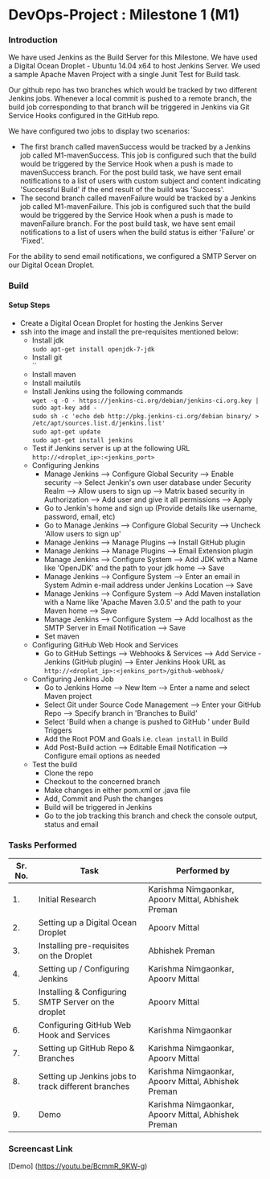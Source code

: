 # DevOps-Project : Milestone 1 (M1)
### Introduction ###

We have used Jenkins as the Build Server for this Milestone. We have used a Digital Ocean Droplet - Ubuntu 14.04 x64 to host Jenkins Server. We used a sample Apache Maven Project with a single Junit Test for Build task.

Our github repo has two branches which would be tracked by two different Jenkins jobs. Whenever a local commit is pushed to a remote branch, the build job corresponding to that branch will be triggered in Jenkins via Git Service Hooks configured in the GitHub repo.

We have configured two jobs to display two scenarios:<br/>
* The first branch called mavenSuccess would be tracked by a Jenkins job called M1-mavenSuccess. This job is
configured such that the build would be triggered by the Service Hook when a push is made to mavenSuccess branch. For the post build task, we have sent email notifications to a list of users with custom subject and content indicating 'Successful Build' if the end result of the build was 'Success'. <br/>
* The second branch called mavenFailure would be tracked by a Jenkins job called M1-mavenFailure. This job is configured such that the build would be triggered by the Service Hook when a push is made to mavenFailure branch. For the post build task, we have sent email notifications to a list of users when the build status is either 'Failure' or 'Fixed'.<br/>

For the ability to send email notifications, we configured a SMTP Server on our Digital Ocean Droplet.

### Build ###
#### Setup Steps ####
* Create a Digital Ocean Droplet for hosting the Jenkins Server
* ssh into the image and install the pre-requisites mentioned below:
  * Install jdk <br/> `sudo apt-get install openjdk-7-jdk`
  * Install git <br/> ``
  * Install maven <br/>
  * Install mailutils <br/>
  * Install Jenkins using the following commands<br/>`wget -q -O - https://jenkins-ci.org/debian/jenkins-ci.org.key | sudo apt-key add - `<br/>
`sudo sh -c 'echo deb http://pkg.jenkins-ci.org/debian binary/ > /etc/apt/sources.list.d/jenkins.list'`<br/>
`sudo apt-get update `<br/>
`sudo apt-get install jenkins`
  * Test if Jenkins server is up at the following URL<br/> `http://<droplet_ip>:<jenkins_port>`
  * Configuring Jenkins
    * Manage Jenkins --> Configure Global Security --> Enable security --> Select Jenkin's own user database under Security Realm --> Allow users to sign up --> Matrix based security in Authorization --> Add user and give it all permissions --> Apply
    * Go to Jenkin's home and sign up (Provide details like username, password, email, etc)
    * Go to Manage Jenkins --> Configure Global Security --> Uncheck 'Allow users to sign up' 
    * Manage Jenkins --> Manage Plugins --> Install GitHub plugin
    * Manage Jenkins --> Manage Plugins --> Email Extension plugin
    * Manage Jenkins --> Configure System --> Add JDK with a Name like 'OpenJDK' and the path to your jdk home --> Save
    * Manage Jenkins --> Configure System --> Enter an email in System Admin e-mail address under Jenkins Location --> Save
    * Manage Jenkins --> Configure System --> Add Maven installation with a Name like 'Apache Maven 3.0.5' and the path to your Maven home --> Save
    * Manage Jenkins --> Configure System --> Add localhost as the SMTP Server in Email Notification --> Save
    * Set maven
  * Configuring GitHub Web Hook and Services
    * Go to GitHub Settings --> Webhooks & Services --> Add Service - Jenkins (GitHub plugin) --> Enter Jenkins Hook URL as <br/>
`http://<droplet_ip>:<jenkins_port>/github-webhook/`
  * Configuring Jenkins Job
    * Go to Jenkins Home --> New Item --> Enter a name and select Maven project 
    * Select Git under Source Code Management --> Enter your GitHub Repo --> Specify branch in 'Branches to Build'
    * Select 'Build when a change is pushed to GitHub ' under Build Triggers
    * Add the Root POM and Goals i.e. `clean install` in Build
    * Add Post-Build action --> Editable Email Notification --> Configure email options as needed
  * Test the build
    * Clone the repo
    * Checkout to the concerned branch
    * Make changes in either pom.xml or .java file 
    * Add, Commit and Push the changes
    * Build will be triggered in Jenkins
    * Go to the job tracking this branch and check the console output, status and email

### Tasks Performed ###
| Sr. No. | Task | Performed by |
|---------|------|--------------|
| 1. | Initial Research | Karishma Nimgaonkar, Apoorv Mittal, Abhishek Preman|
| 2. | Setting up a Digital Ocean Droplet | Apoorv Mittal |
| 3. | Installing pre-requisites on the Droplet | Abhishek Preman |
| 4. | Setting up / Configuring Jenkins | Karishma Nimgaonkar, Apoorv Mittal |
| 5. | Installing & Configuring SMTP Server on the droplet | Apoorv Mittal | 
| 6. | Configuring GitHub Web Hook and Services | Karishma Nimgaonkar |
| 7. | Setting up GitHub Repo & Branches | Karishma Nimgaonkar, Apoorv Mittal |
| 8. | Setting up Jenkins jobs to track different branches | Karishma Nimgaonkar, Apoorv Mittal, Abhishek Preman |
| 9. | Demo | Karishma Nimgaonkar, Apoorv Mittal, Abhishek Preman|

### Screencast Link ###

[Demo] (https://youtu.be/BcmmR_9KW-g)

